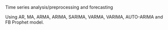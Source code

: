 Time series analysis/preprocessing and forecasting


Using AR, MA, ARMA, ARIMA, SARIMA, VARMA, VARIMA, AUTO-ARIMA and FB Prophet model.